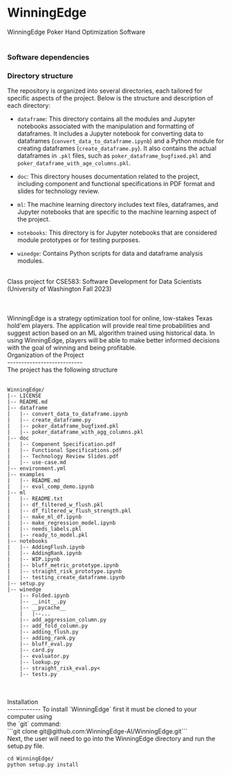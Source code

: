 # WinningEdge
WinningEdge Poker Hand Optimization Software <br>
<br>

### Software dependencies


### Directory structure
The repository is organized into several directories, each tailored for specific aspects of the project. Below is the structure and description of each directory:

- `dataframe`: This directory contains all the modules and Jupyter notebooks associated with the manipulation and formatting of dataframes. It includes a Jupyter notebook for converting data to dataframes (`convert_data_to_dataframe.ipynb`) and a Python module for creating dataframes (`create_dataframe.py`). It also contains the actual dataframes in `.pkl` files, such as `poker_dataframe_bugfixed.pkl` and `poker_dataframe_with_age_columns.pkl`.

- `doc`: This directory houses documentation related to the project, including component and functional specifications in PDF format and slides for technology review.

- `ml`: The machine learning directory includes text files, dataframes, and Jupyter notebooks that are specific to the machine learning aspect of the project.

- `notebooks`: This directory is for Jupyter notebooks that are considered module prototypes or for testing purposes.

- `winedge`: Contains Python scripts for data and dataframe analysis modules.

<br>
Class project for CSE583: Software Development for Data Scientists <br>(University of Washington Fall 2023)<br>
<br>
<br>
<br>
WinningEdge is a strategy optimization tool for online, low-stakes Texas hold'em players. The application will provide real time probabilities and suggest action based on an ML algorithm trained using historical data. In using WinningEdge, players will be able to make better informed decisions with the goal of winning and being profitable.
<br>
Organization of the Project<br>
---------------------------<br>
The project has the following structure<br>
<br>

```
WinningEdge/
|-- LICENSE
|-- README.md
|-- dataframe
|   |-- convert_data_to_dataframe.ipynb
|   |-- create_dataframe.py
|   |-- poker_dataframe_bugfixed.pkl
|   |-- poker_dataframe_with_agg_columns.pkl
|-- doc
|   |-- Component Specification.pdf
|   |-- Functional Specifications.pdf
|   |-- Technology Review Slides.pdf
|   |-- use-case.md
|-- environment.yml
|-- examples
|   |-- README.md
|   |-- eval_comp_demo.ipynb
|-- ml
|   |-- README.txt
|   |-- df_filtered_w_flush.pkl
|   |-- df_filtered_w_flush_strength.pkl
|   |-- make_ml_df.ipynb
|   |-- make_regression_model.ipynb
|   |-- needs_labels.pkl
|   |-- ready_to_model.pkl
|-- notebooks
|   |-- AddingFlush.ipynb
|   |-- AddingRank.ipynb
|   |-- WIP.ipynb
|   |-- bluff_metric_prototype.ipynb
|   |-- straight_risk_prototype.ipynb
|   |-- testing_create_dataframe.ipynb
|-- setup.py
|-- winedge
    |-- Folded.ipynb
    |-- __init__.py
    |-- __pycache__
    |   |--...
    |-- add_aggression_column.py
    |-- add_fold_column.py
    |-- adding_flush.py
    |-- adding_rank.py
    |-- bluff_eval.py
    |-- card.py
    |-- evaluator.py
    |-- lookup.py
    |-- straight_risk_eval.py<
    |-- tests.py
```

<br>
<br>
Installation<br>
------------
To install `WinningEdge` first it must be cloned to your computer using<br>
the `git` command:<br>
```git clone git@github.com:WinningEdge-AI/WinningEdge.git```<br>
Next, the user will need to go into the WinningEdge directory and run the setup.py file.<br>

```
cd WinningEdge/
python setup.py install
```


